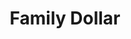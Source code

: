 ---
title: "Family Dollar"
url: /hyattsville/family-dollar-university-boulevard-east/
shop: Kramladen
---